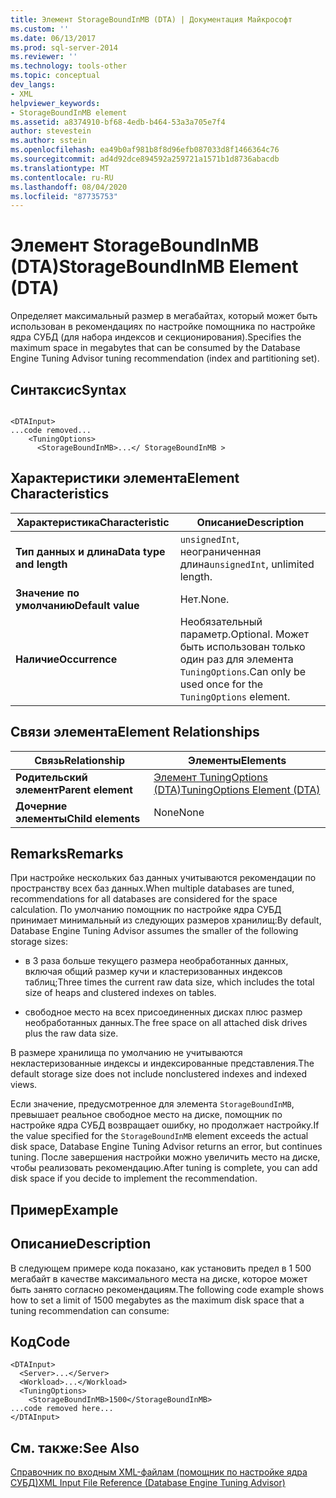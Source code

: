 ```yaml
---
title: Элемент StorageBoundInMB (DTA) | Документация Майкрософт
ms.custom: ''
ms.date: 06/13/2017
ms.prod: sql-server-2014
ms.reviewer: ''
ms.technology: tools-other
ms.topic: conceptual
dev_langs:
- XML
helpviewer_keywords:
- StorageBoundInMB element
ms.assetid: a8374910-bf68-4edb-b464-53a3a705e7f4
author: stevestein
ms.author: sstein
ms.openlocfilehash: ea49b0af981b8f8d96efb087033d8f1466364c76
ms.sourcegitcommit: ad4d92dce894592a259721a1571b1d8736abacdb
ms.translationtype: MT
ms.contentlocale: ru-RU
ms.lasthandoff: 08/04/2020
ms.locfileid: "87735753"
---
```

# <a name="storageboundinmb-element-dta"></a><span data-ttu-id="c4602-102">Элемент StorageBoundInMB (DTA)</span><span class="sxs-lookup"><span data-stu-id="c4602-102">StorageBoundInMB Element (DTA)</span></span>
  <span data-ttu-id="c4602-103">Определяет максимальный размер в мегабайтах, который может быть использован в рекомендациях по настройке помощника по настройке ядра СУБД (для набора индексов и секционирования).</span><span class="sxs-lookup"><span data-stu-id="c4602-103">Specifies the maximum space in megabytes that can be consumed by the Database Engine Tuning Advisor tuning recommendation (index and partitioning set).</span></span>  
  
## <a name="syntax"></a><span data-ttu-id="c4602-104">Синтаксис</span><span class="sxs-lookup"><span data-stu-id="c4602-104">Syntax</span></span>  
  
```  
  
<DTAInput>  
...code removed...  
    <TuningOptions>  
      <StorageBoundInMB>...</ StorageBoundInMB >  
```  
  
## <a name="element-characteristics"></a><span data-ttu-id="c4602-105">Характеристики элемента</span><span class="sxs-lookup"><span data-stu-id="c4602-105">Element Characteristics</span></span>  
  
|<span data-ttu-id="c4602-106">Характеристика</span><span class="sxs-lookup"><span data-stu-id="c4602-106">Characteristic</span></span>|<span data-ttu-id="c4602-107">Описание</span><span class="sxs-lookup"><span data-stu-id="c4602-107">Description</span></span>|  
|--------------------|-----------------|  
|<span data-ttu-id="c4602-108">**Тип данных и длина**</span><span class="sxs-lookup"><span data-stu-id="c4602-108">**Data type and length**</span></span>|<span data-ttu-id="c4602-109">`unsignedInt`, неограниченная длина</span><span class="sxs-lookup"><span data-stu-id="c4602-109">`unsignedInt`, unlimited length.</span></span>|  
|<span data-ttu-id="c4602-110">**Значение по умолчанию**</span><span class="sxs-lookup"><span data-stu-id="c4602-110">**Default value**</span></span>|<span data-ttu-id="c4602-111">Нет.</span><span class="sxs-lookup"><span data-stu-id="c4602-111">None.</span></span>|  
|<span data-ttu-id="c4602-112">**Наличие**</span><span class="sxs-lookup"><span data-stu-id="c4602-112">**Occurrence**</span></span>|<span data-ttu-id="c4602-113">Необязательный параметр.</span><span class="sxs-lookup"><span data-stu-id="c4602-113">Optional.</span></span> <span data-ttu-id="c4602-114">Может быть использован только один раз для элемента `TuningOptions`.</span><span class="sxs-lookup"><span data-stu-id="c4602-114">Can only be used once for the `TuningOptions` element.</span></span>|  
  
## <a name="element-relationships"></a><span data-ttu-id="c4602-115">Связи элемента</span><span class="sxs-lookup"><span data-stu-id="c4602-115">Element Relationships</span></span>  
  
|<span data-ttu-id="c4602-116">Связь</span><span class="sxs-lookup"><span data-stu-id="c4602-116">Relationship</span></span>|<span data-ttu-id="c4602-117">Элементы</span><span class="sxs-lookup"><span data-stu-id="c4602-117">Elements</span></span>|  
|------------------|--------------|  
|<span data-ttu-id="c4602-118">**Родительский элемент**</span><span class="sxs-lookup"><span data-stu-id="c4602-118">**Parent element**</span></span>|[<span data-ttu-id="c4602-119">Элемент TuningOptions (DTA)</span><span class="sxs-lookup"><span data-stu-id="c4602-119">TuningOptions Element &#40;DTA&#41;</span></span>](tuningoptions-element-dta.md)|  
|<span data-ttu-id="c4602-120">**Дочерние элементы**</span><span class="sxs-lookup"><span data-stu-id="c4602-120">**Child elements**</span></span>|<span data-ttu-id="c4602-121">None</span><span class="sxs-lookup"><span data-stu-id="c4602-121">None</span></span>|  
  
## <a name="remarks"></a><span data-ttu-id="c4602-122">Remarks</span><span class="sxs-lookup"><span data-stu-id="c4602-122">Remarks</span></span>  
 <span data-ttu-id="c4602-123">При настройке нескольких баз данных учитываются рекомендации по пространству всех баз данных.</span><span class="sxs-lookup"><span data-stu-id="c4602-123">When multiple databases are tuned, recommendations for all databases are considered for the space calculation.</span></span> <span data-ttu-id="c4602-124">По умолчанию помощник по настройке ядра СУБД принимает минимальный из следующих размеров хранилищ:</span><span class="sxs-lookup"><span data-stu-id="c4602-124">By default, Database Engine Tuning Advisor assumes the smaller of the following storage sizes:</span></span>  
  
-   <span data-ttu-id="c4602-125">в 3 раза больше текущего размера необработанных данных, включая общий размер кучи и кластеризованных индексов таблиц;</span><span class="sxs-lookup"><span data-stu-id="c4602-125">Three times the current raw data size, which includes the total size of heaps and clustered indexes on tables.</span></span>  
  
-   <span data-ttu-id="c4602-126">свободное место на всех присоединенных дисках плюс размер необработанных данных.</span><span class="sxs-lookup"><span data-stu-id="c4602-126">The free space on all attached disk drives plus the raw data size.</span></span>  
  
 <span data-ttu-id="c4602-127">В размере хранилища по умолчанию не учитываются некластеризованные индексы и индексированные представления.</span><span class="sxs-lookup"><span data-stu-id="c4602-127">The default storage size does not include nonclustered indexes and indexed views.</span></span>  
  
 <span data-ttu-id="c4602-128">Если значение, предусмотренное для элемента `StorageBoundInMB`, превышает реальное свободное место на диске, помощник по настройке ядра СУБД возвращает ошибку, но продолжает настройку.</span><span class="sxs-lookup"><span data-stu-id="c4602-128">If the value specified for the `StorageBoundInMB` element exceeds the actual disk space, Database Engine Tuning Advisor returns an error, but continues tuning.</span></span> <span data-ttu-id="c4602-129">После завершения настройки можно увеличить место на диске, чтобы реализовать рекомендацию.</span><span class="sxs-lookup"><span data-stu-id="c4602-129">After tuning is complete, you can add disk space if you decide to implement the recommendation.</span></span>  
  
## <a name="example"></a><span data-ttu-id="c4602-130">Пример</span><span class="sxs-lookup"><span data-stu-id="c4602-130">Example</span></span>  
  
## <a name="description"></a><span data-ttu-id="c4602-131">Описание</span><span class="sxs-lookup"><span data-stu-id="c4602-131">Description</span></span>  
 <span data-ttu-id="c4602-132">В следующем примере кода показано, как установить предел в 1 500 мегабайт в качестве максимального места на диске, которое может быть занято согласно рекомендациям.</span><span class="sxs-lookup"><span data-stu-id="c4602-132">The following code example shows how to set a limit of 1500 megabytes as the maximum disk space that a tuning recommendation can consume:</span></span>  
  
## <a name="code"></a><span data-ttu-id="c4602-133">Код</span><span class="sxs-lookup"><span data-stu-id="c4602-133">Code</span></span>  
  
```  
<DTAInput>  
  <Server>...</Server>  
  <Workload>...</Workload>  
  <TuningOptions>  
    <StorageBoundInMB>1500</StorageBoundInMB>  
...code removed here...  
</DTAInput>  
```  
  
## <a name="see-also"></a><span data-ttu-id="c4602-134">См. также:</span><span class="sxs-lookup"><span data-stu-id="c4602-134">See Also</span></span>  
 [<span data-ttu-id="c4602-135">Справочник по входным XML-файлам (помощник по настройке ядра СУБД)</span><span class="sxs-lookup"><span data-stu-id="c4602-135">XML Input File Reference &#40;Database Engine Tuning Advisor&#41;</span></span>](xml-input-file-reference-database-engine-tuning-advisor.md)  
  
  
